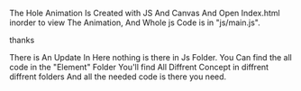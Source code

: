 The Hole Animation Is Created with JS And Canvas And Open Index.html inorder to view The Animation,
And Whole js Code is in "js/main.js".

thanks


There is An Update In Here nothing is there in Js Folder. You Can find the all code in the "Element" Folder You'll find All Diffrent
Concept in diffrent diffrent folders And all the needed code is there you need.
